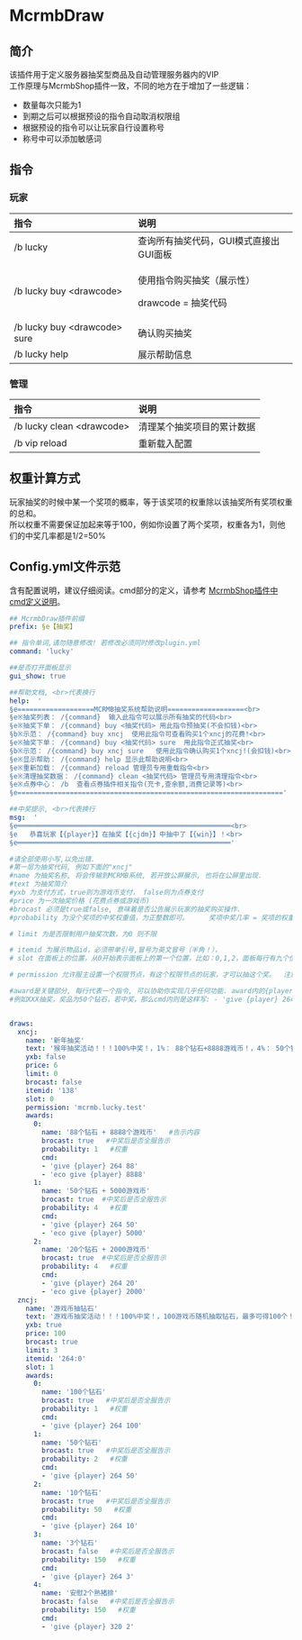 # McrmbDraw

## 简介

该插件用于定义服务器抽奖型商品及自动管理服务器内的VIP  
工作原理与McrmbShop插件一致，不同的地方在于增加了一些逻辑：

* 数量每次只能为1
* 到期之后可以根据预设的指令自动取消权限组 
* 根据预设的指令可以让玩家自行设置称号
* 称号中可以添加敏感词

## 指令

### 玩家

<table>
  <thead>
    <tr>
      <th style="text-align:left">&#x6307;&#x4EE4;</th>
      <th style="text-align:left">&#x8BF4;&#x660E;</th>
    </tr>
  </thead>
  <tbody>
    <tr>
      <td style="text-align:left">/b lucky</td>
      <td style="text-align:left">&#x67E5;&#x8BE2;&#x6240;&#x6709;&#x62BD;&#x5956;&#x4EE3;&#x7801;&#xFF0C;GUI&#x6A21;&#x5F0F;&#x76F4;&#x63A5;&#x51FA;GUI&#x9762;&#x677F;</td>
    </tr>
    <tr>
      <td style="text-align:left">/b lucky buy &lt;drawcode&gt;</td>
      <td style="text-align:left">
        <p>&#x4F7F;&#x7528;&#x6307;&#x4EE4;&#x8D2D;&#x4E70;&#x62BD;&#x5956;&#xFF08;&#x5C55;&#x793A;&#x6027;&#xFF09;</p>
        <p>drawcode = &#x62BD;&#x5956;&#x4EE3;&#x7801;</p>
      </td>
    </tr>
    <tr>
      <td style="text-align:left">/b lucky buy &lt;drawcode&gt; sure</td>
      <td style="text-align:left">&#x786E;&#x8BA4;&#x8D2D;&#x4E70;&#x62BD;&#x5956;</td>
    </tr>
    <tr>
      <td style="text-align:left">/b lucky help</td>
      <td style="text-align:left">&#x5C55;&#x793A;&#x5E2E;&#x52A9;&#x4FE1;&#x606F;</td>
    </tr>
  </tbody>
</table>

### 管理

| 指令 | 说明 |
| :--- | :--- |
| /b lucky clean &lt;drawcode&gt; | 清理某个抽奖项目的累计数据 |
| /b vip reload | 重新载入配置 |

## 权重计算方式

玩家抽奖的时候中某一个奖项的概率，等于该奖项的权重除以该抽奖所有奖项权重的总和。  
所以权重不需要保证加起来等于100，例如你设置了两个奖项，权重各为1，则他们的中奖几率都是1/2=50%

## Config.yml文件示范

含有配置说明，建议仔细阅读。cmd部分的定义，请参考 [McrmbShop插件中cmd定义说明](/sub-plugins/mcrmbshop?id=定义商品指令cmd)。

```yaml
## McrmbDraw插件前缀
prefix: §e【抽奖】

## 指令单词,请勿随意修改! 若修改必须同时修改plugin.yml
command: 'lucky'

##是否打开面板显示
gui_show: true

##帮助文档, <br>代表换行
help:  '
§e===================MCRMB抽奖系统帮助说明===================<br>
§e※抽奖列表： /{command}  输入此指令可以展示所有抽奖的代码<br>
§e※抽奖下单： /{command} buy <抽奖代码> 用此指令预抽奖(不会扣钱)<br>
§b※示范： /{command} buy xncj  使用此指令可查看购买1个xncj的花费!<br>
§e※抽奖下单： /{command} buy <抽奖代码> sure  用此指令正式抽奖<br>
§b※示范： /{command} buy xncj sure   使用此指令确认购买1个xncj!(会扣钱)<br>
§e※显示帮助： /{command} help 显示此帮助说明<br>
§e※重新加载： /{command} reload 管理员专用重载指令<br>
§e※清理抽奖数据： /{command} clean <抽奖代码> 管理员专用清理指令<br>
§e※点券中心： /b  查看点券插件相关指令(充卡,查余额,消费记录等)<br>
§e=================================================================='

##中奖提示, <br>代表换行
msg:  '
§e═════════════════════════════════════════════════════<br>
§e   恭喜玩家【{player}】在抽奖【{cjdm}】中抽中了【{win}】！<br>
§e═════════════════════════════════════════════════════'

#请全部使用小写,以免出错.
#第一层为抽奖代码, 例如下面的"xncj"
#name 为抽奖名称, 将会传输到MCRMB系统, 若开放公屏展示, 也将在公屏里出现.
#text 为抽奖简介
#yxb 为支付方式，true则为游戏币支付， false则为点券支付
#price 为一次抽奖价格 (花费点券或游戏币)
#brocast 必须是true或false, 意味着是否公告展示玩家的抽奖购买操作.
#probability 为没个奖项的中奖权重值，为正整数即可。     奖项中奖几率 = 奖项的权重 / 所有奖项的权重总和

# limit 为是否限制用户抽奖次数，为0 则不限

# itemid 为展示物品id，必须带单引号,冒号为英文冒号（半角！），
# slot 在面板上的位置，从0开始表示面板上的第一个位置，比如：0,1,2，面板每行有九个位置， 所以第一行是0-8，第二行是9-17~~~ 以此类推

# permission 允许服主设置一个权限节点，有这个权限节点的玩家，才可以抽这个奖。  注意，如果不需要，请删掉整行设置，不要留空

#award是关键部分, 每行代表一个指令, 可以协助你实现几乎任何功能. award内的{player}代表替换的玩家名，1、2、3等分别为中奖类型，与probability概率对应。
#例如XXX抽奖，奖品为50个钻石，若中奖，那么cmd内则是这样写: - 'give {player} 264 50'


draws:
  xncj:
    name: '新年抽奖'
    text: '猴年抽奖活动！！！100%中奖！，1%： 88个钻石+8888游戏币！，4%： 50个钻石+5000游戏币，95%： 10个钻石+2000游戏币'    #奖项之间可使用空格隔开
    yxb: false
    price: 6
    limit: 0
    brocast: false
    itemid: '138'
    slot: 0
    permission: 'mcrmb.lucky.test'
    awards:
      0:
        name: '88个钻石 + 8888个游戏币'   #告示内容
        brocast: true   #中奖后是否全服告示
        probability: 1   #权重
        cmd:
        - 'give {player} 264 88'
        - 'eco give {player} 8888'
      1:
        name: '50个钻石 + 5000游戏币'
        brocast: true  #中奖后是否全服告示
        probability: 4   #权重
        cmd:
        - 'give {player} 264 50'
        - 'eco give {player} 5000'
      2:
        name: '20个钻石 + 2000游戏币'
        brocast: true  #中奖后是否全服告示
        probability: 4   #权重
        cmd:
        - 'give {player} 264 20'
        - 'eco give {player} 2000'
  zncj:
    name: '游戏币抽钻石'
    text: '游戏币抽奖活动！！！100%中奖！，100游戏币随机抽取钻石，最多可得100个！，最少也得3个钻石！，安慰奖2个熟猪排~'
    yxb: true
    price: 100
    brocast: true
    limit: 3
    itemid: '264:0'
    slot: 1
    awards:
      0:
        name: '100个钻石'
        brocast: true   #中奖后是否全服告示
        probability: 1   #权重
        cmd:
        - 'give {player} 264 100'
      1:
        name: '50个钻石'
        brocast: true   #中奖后是否全服告示
        probability: 2   #权重
        cmd:
        - 'give {player} 264 50'
      2:
        name: '10个钻石'
        brocast: true   #中奖后是否全服告示
        probability: 50   #权重
        cmd:
        - 'give {player} 264 10'
      3:
        name: '3个钻石'
        brocast: false   #中奖后是否全服告示
        probability: 150   #权重
        cmd:
        - 'give {player} 264 3'
      4:
        name: '安慰2个熟猪排'
        brocast: false   #中奖后是否全服告示
        probability: 150   #权重
        cmd:
        - 'give {player} 320 2'
```

